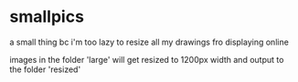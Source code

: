 # smallpics
a small thing bc i'm too lazy to resize all my drawings fro displaying online

images in the folder 'large' will get resized to 1200px width and output to the folder 'resized'
